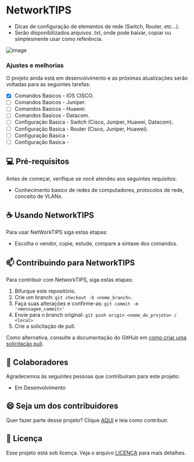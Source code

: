 <h1> NetworkTIPS </h1>

- Dicas de configuração de elementos de rede (Switch, Router, etc...).
- Serão disponibilizados arquivos .txt, onde pode baixar, copiar ou simplesmente usar como referência.

![image](https://github.com/user-attachments/assets/3ab809d5-e899-4eef-bc6f-b7355cdec9f9)

### Ajustes e melhorias

O projeto ainda está em desenvolvimento e as próximas atualizações serão voltadas para as seguintes tarefas:

- [x] Comandos Basicos - IOS CISCO.
- [ ] Comandos Basicos - Juniper.
- [ ] Comandos Basicos - Huawei.
- [ ] Comandos Basicos - Datacom.
- [ ] Configuração Basica - Switch (Cisco, Juniper, Huawei, Datacom).
- [ ] Configuração Basica - Router (Cisco, Juniper, Huawei).
- [ ] Configuração Basica - 
- [ ] Configuração Basica - 

## 💻 Pré-requisitos

Antes de começar, verifique se você atendeu aos seguintes requisitos:

- Conhecimento basico de redes de computadores, protocolos de rede, conceito de VLANs.

## ☕ Usando NetworkTIPS

Para usar NetWorkTIPS siga estas etapas:

- Escolha o vendor, copie, estude, compare a sintaxe dos comandos.

## 📫 Contribuindo para NetworkTIPS

Para contribuir com NetworkTIPS, siga estas etapas:

1. Bifurque este repositório.
2. Crie um branch: `git checkout -b <nome_branch>`.
3. Faça suas alterações e confirme-as: `git commit -m '<mensagem_commit>'`
4. Envie para o branch original: `git push origin <nome_do_projeto> / <local>`
5. Crie a solicitação de pull.

Como alternativa, consulte a documentação do GitHub em [como criar uma solicitação pull](https://help.github.com/en/github/collaborating-with-issues-and-pull-requests/creating-a-pull-request).

## 🤝 Colaboradores

Agradecemos às seguintes pessoas que contribuíram para este projeto:

- Em Desenvolvimento

## 😄 Seja um dos contribuidores

Quer fazer parte desse projeto? Clique [AQUI](CONTRIBUTING.md) e leia como contribuir.

## 📝 Licença

Esse projeto está sob licença. Veja o arquivo [LICENÇA](LICENSE.md) para mais detalhes.
